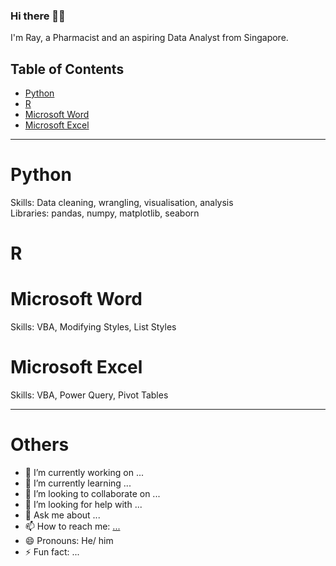 ### Hi there 🙋‍♂️

I'm Ray, a Pharmacist and an aspiring Data Analyst from Singapore.

## Table of Contents
- [Python](#python)
- [R](#R)
- [Microsoft Word](#microsoftword)
- [Microsoft Excel](#microsoftexcel)

***

# Python
Skills: Data cleaning, wrangling, visualisation, analysis
<br>
Libraries: pandas, numpy, matplotlib, seaborn

# R

# Microsoft Word
Skills: VBA, Modifying Styles, List Styles

# Microsoft Excel
Skills: VBA, Power Query, Pivot Tables

***
# Others
- 🔭 I’m currently working on ...
- 🌱 I’m currently learning ...
- 👯 I’m looking to collaborate on ...
- 🤔 I’m looking for help with ...
- 💬 Ask me about ...
- 📫 How to reach me: [...](https://www.linkedin.com/in/ray-t/)
- 😄 Pronouns: He/ him
- ⚡ Fun fact: ...

